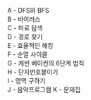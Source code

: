 ﻿A - DFS와 BFS  
B - 바이러스  
C - 미로 탐색  
D - 경로 찾기  
E - 효율적인 해킹  
F - 순열 사이클  
G - 케빈 베이컨의 6단계 법칙  
H - 단지번호붙이기  
I - 영역 구하기  
J - 음악프로그램 
K - 문제집  
